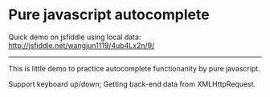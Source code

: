 Pure javascript autocomplete
====================
Quick demo on jsfiddle using local data:
http://jsfiddle.net/wangjun1119/4ub4Lx2n/9/

---------------------

This is little demo to practice autocomplete functionanity by pure javascript.

Support keyboard up/down;
Getting back-end data from XMLHttpRequest.

